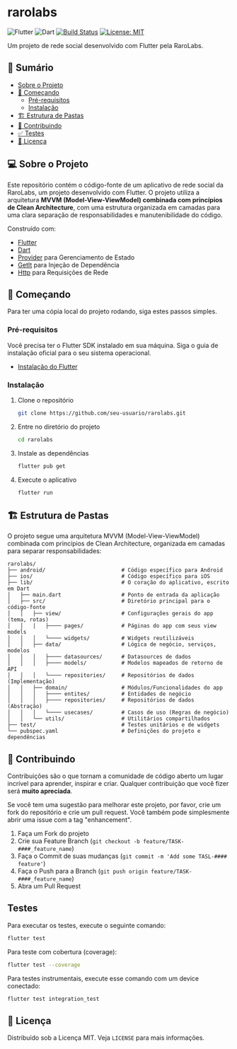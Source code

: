 # rarolabs

![Flutter](https://img.shields.io/badge/Flutter-02569B?style=for-the-badge&logo=flutter&logoColor=white)
![Dart](https://img.shields.io/badge/Dart-0175C2?style=for-the-badge&logo=dart&logoColor=white)
[![Build Status](https://img.shields.io/travis/com/your-username/rarolabs.svg?style=for-the-badge)](https://travis-ci.com/your-username/rarolabs)
[![License: MIT](https://img.shields.io/badge/License-MIT-yellow.svg?style=for-the-badge)](https://opensource.org/licenses/MIT)

Um projeto de rede social desenvolvido com Flutter pela RaroLabs.

## 📖 Sumário

- [Sobre o Projeto](#-sobre-o-projeto)
- [🚀 Começando](#-começando)
  - [Pré-requisitos](#pré-requisitos)
  - [Instalação](#instalação)
- [🏗️ Estrutura de Pastas](#️-estrutura-de-pastas)
- [🤝 Contribuindo](#-contribuindo)
- [✅ Testes](#testes)
- [📄 Licença](#-licença)

## 💻 Sobre o Projeto

Este repositório contém o código-fonte de um aplicativo de rede social da RaroLabs, um projeto desenvolvido com Flutter. O projeto utiliza a arquitetura **MVVM (Model-View-ViewModel) combinada com princípios de Clean Architecture**, com uma estrutura organizada em camadas para uma clara separação de responsabilidades e manutenibilidade do código.

Construído com:
*   [Flutter](https://flutter.dev/)
*   [Dart](https://dart.dev/)
*   [Provider](https://pub.dev/packages/provider) para Gerenciamento de Estado
*   [GetIt](https://pub.dev/packages/get_it) para Injeção de Dependência
*   [Http](https://pub.dev/packages/http) para Requisições de Rede

## 🚀 Começando

Para ter uma cópia local do projeto rodando, siga estes passos simples.

### Pré-requisitos

Você precisa ter o Flutter SDK instalado em sua máquina. Siga o guia de instalação oficial para o seu sistema operacional.
*   [Instalação do Flutter](https://docs.flutter.dev/get-started/install)

### Instalação

1.  Clone o repositório
    ```sh
    git clone https://github.com/seu-usuario/rarolabs.git
    ```
2.  Entre no diretório do projeto
    ```sh
    cd rarolabs
    ```
3.  Instale as dependências
    ```sh
    flutter pub get
    ```
4.  Execute o aplicativo
    ```sh
    flutter run
    ```

## 🏗️ Estrutura de Pastas

O projeto segue uma arquitetura MVVM (Model-View-ViewModel) combinada com princípios de Clean Architecture, organizada em camadas para separar responsabilidades:

```
rarolabs/
├── android/                        # Código específico para Android
├── ios/                            # Código específico para iOS
├── lib/                            # O coração do aplicativo, escrito em Dart
│   ├── main.dart                   # Ponto de entrada da aplicação
│   ├── src/                        # Diretório principal para o código-fonte
│   │   ├── view/                   # Configurações gerais do app (tema, rotas)
│   │   |   ├──── pages/            # Páginas do app com seus view models
│   │   │   └──── widgets/          # Widgets reutilizáveis
│   │   ├── data/                   # Lógica de negócio, serviços, modelos
│   │   │   ├──── datasources/      # Datasources de dados
│   │   │   ├──── models/           # Modelos mapeados de retorno de API
│   │   │   └──── repositories/     # Repositórios de dados (Implementação)             
│   │   ├── domain/                 # Módulos/Funcionalidades do app
│   │   │   ├──── entites/          # Entidades de negócio
│   │   │   ├──── repositories/     # Repositórios de dados (Abstração)
│   │   │   └──── usecases/         # Casos de uso (Regras de negócio)
│   │   └── utils/                  # Utilitários compartilhados
├── test/                           # Testes unitários e de widgets
└── pubspec.yaml                    # Definições do projeto e dependências
```

## 🤝 Contribuindo

Contribuições são o que tornam a comunidade de código aberto um lugar incrível para aprender, inspirar e criar. Qualquer contribuição que você fizer será **muito apreciada**.

Se você tem uma sugestão para melhorar este projeto, por favor, crie um fork do repositório e crie um pull request. Você também pode simplesmente abrir uma issue com a tag "enhancement".

1.  Faça um Fork do projeto
2.  Crie sua Feature Branch (`git checkout -b feature/TASK-####_feature_name`)
3.  Faça o Commit de suas mudanças (`git commit -m 'Add some TASL-#### feature'`)
4.  Faça o Push para a Branch (`git push origin feature/TASK-####_feature_name`)
5.  Abra um Pull Request

## Testes

Para executar os testes, execute o seguinte comando:
```sh
flutter test
```

Para teste com cobertura (coverage):
```sh
flutter test --coverage
```

Para testes instrumentais, execute esse comando com um device conectado:
```sh
flutter test integration_test
```

## 📄 Licença

Distribuído sob a Licença MIT. Veja `LICENSE` para mais informações.
